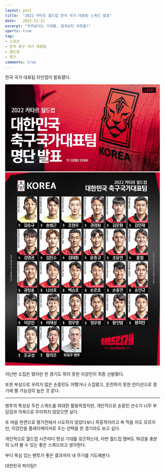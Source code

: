 ```yaml
---
layout: post
title:  "2022 카타르 월드컵 한국 국가 대표팀 스쿼드 발표"
date:   2022-11-12
excerpt: "우려보다는 기대를, 결과보단 과정을!"
sports: true
tag:
- 스포츠
- 한국 축구 국가 대표팀
- 월드컵
- 축구
comments: true
---
```


한국 국가 대표팀 라인업이 발표됐다.

![Squad](../img/2022/2022_worldcup_korean_squad_01.png)
![Squad](../img/2022/2022_worldcup_korean_squad_02.png)

지난번 소집은 됐지만 한 경기도 뛰지 못한 이강인이 최종 선발됐다.

또한 부상으로 우려가 많은 손흥민도 어쨌거나 소집됐고, 온전하지 못한 컨디션으로 경기에 뛸 가능성이 높은 것 같다.

---

벤투의 특성상 주전 스쿼드를 최대한 활용하겠지만, 개인적으로 손흥민 선수가 너무 부담감과 의욕으로 무리하지 않았으면 싶다.

또 마음 한켠으로 평가전에서 시도하지 않았다보니 즉흥적이라고 욕 먹을 지도 모르지만, 이강인을 플레이메이커로 두는 선택을 한 경기라도 보고 싶다.

개인적으로 월드컵 시즌마다 항상 기대를 갖곤하는데, 이번 월드컵 멤버도 16강을 충분히 노려 볼 수 있는 좋은 스쿼드라고 생각한다.

부디 뚝심 있는 벤투가 좋은 결과까지 내 주기를 기도해본다.

대한민국 파이팅!!